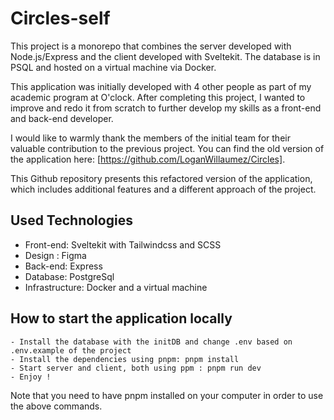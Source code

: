# Circles-self

This project is a monorepo that combines the server developed with Node.js/Express and the client developed with Sveltekit. The database is in PSQL and hosted on a virtual machine via Docker.

This application was initially developed with 4 other people as part of my academic program at O'clock. After completing this project, I wanted to improve and redo it from scratch to further develop my skills as a front-end and back-end developer.

I would like to warmly thank the members of the initial team for their valuable contribution to the previous project. You can find the old version of the application here: [https://github.com/LoganWillaumez/Circles].

This Github repository presents this refactored version of the application, which includes additional features and a different approach of the project.

## Used Technologies
- Front-end: Sveltekit with Tailwindcss and SCSS
- Design : Figma
- Back-end: Express
- Database: PostgreSql
- Infrastructure: Docker and a virtual machine

## How to start the application locally
```
- Install the database with the initDB and change .env based on .env.example of the project
- Install the dependencies using pnpm: pnpm install
- Start server and client, both using ppm : pnpm run dev
- Enjoy !
```

Note that you need to have pnpm installed on your computer in order to use the above commands.